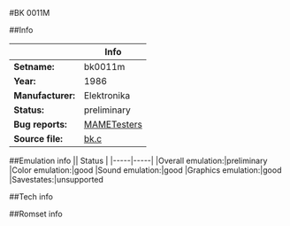 #BK 0011M

##Info

||Info|
|-----|-----|
|**Setname:**|bk0011m
|**Year:**|1986
|**Manufacturer:**|Elektronika
|**Status:**|preliminary
|**Bug reports:**|[MAMETesters](http://mametesters.org/view_all_set.php?type=1&temporary=y&search=bk.c)
|**Source file:**|[bk.c](https://github.com/mamedev/mame/blob/master/src/mess/drivers/bk.c)

##Emulation info
|| Status |
|-----|-----|
|Overall emulation:|preliminary
|Color emulation:|good
|Sound emulation:|good
|Graphics emulation:|good
|Savestates:|unsupported

##Tech info

##Romset info

<!--- START OF EDITED COMMENT DO NOT TOUCH TEXT ABOVE-->
